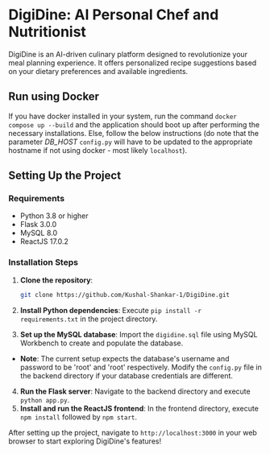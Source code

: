 # DigiDine: AI Personal Chef and Nutritionist

DigiDine is an AI-driven culinary platform designed to revolutionize your meal planning experience. It offers
personalized recipe suggestions based on your dietary preferences and available ingredients.

## Run using Docker

If you have docker installed in your system, run the command  `docker compose up --build` and the application should boot up after performing the necessary installations. Else, follow the below instructions (do note that the parameter *DB_HOST* `config.py` will have to be updated to the appropriate hostname if not using docker - most likely `localhost`).


## Setting Up the Project

### Requirements

- Python 3.8 or higher
- Flask 3.0.0
- MySQL 8.0
- ReactJS 17.0.2

### Installation Steps

1. **Clone the repository**:

   ```bash
   git clone https://github.com/Kushal-Shankar-1/DigiDine.git
   ```
2. **Install Python dependencies**:
   Execute `pip install -r requirements.txt` in the project directory.
3. **Set up the MySQL database**:
   Import the `digidine.sql` file using MySQL Workbench to create and populate the database.

- **Note**: The current setup expects the database's username and password to be 'root' and 'root' respectively. Modify
  the `config.py` file in the backend directory if your database credentials are different.

4. **Run the Flask server**:
   Navigate to the backend directory and execute `python app.py`.
5. **Install and run the ReactJS frontend**:
   In the frontend directory, execute `npm install` followed by `npm start`.

After setting up the project, navigate to `http://localhost:3000` in your web browser to start exploring DigiDine's
features!
